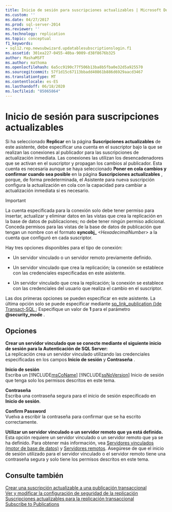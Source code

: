 ```yaml
---
title: Inicio de sesión para suscripciones actualizables | Microsoft Docs
ms.custom: ''
ms.date: 04/27/2017
ms.prod: sql-server-2014
ms.reviewer: ''
ms.technology: replication
ms.topic: conceptual
f1_keywords:
- sql12.rep.newsubwizard.updatablesubscriptionslogin.f1
ms.assetid: 301ea227-0455-40ba-9009-d38f8676b325
author: MashaMSFT
ms.author: mathoma
ms.openlocfilehash: 6a5cc9190c77f506b13ba8b5fba0e32d5a925570
ms.sourcegitcommit: 57f1d15c67113bbadd40861b886d6929aacd3467
ms.translationtype: MT
ms.contentlocale: es-ES
ms.lasthandoff: 06/18/2020
ms.locfileid: "85065864"
---
```

# <a name="login-for-updatable-subscriptions"></a>Inicio de sesión para suscripciones actualizables
  Si ha seleccionado **Replicar** en la página **Suscripciones actualizables** de este asistente, debe especificar una cuenta en el suscriptor bajo la que se realizan las conexiones al publicador para las suscripciones de actualización inmediata. Las conexiones las utilizan los desencadenadores que se activan en el suscriptor y propagan los cambios al publicador. Esta cuenta es necesaria aunque se haya seleccionado **Poner en cola cambios y confirmar cuando sea posible** en la página **Suscripciones actualizables** , porque, de forma predeterminada, el Asistente para nueva suscripción configura la actualización en cola con la capacidad para cambiar a actualización inmediata si es necesario.  
  
> [!IMPORTANT]  
>  La cuenta especificada para la conexión solo debe tener permiso para insertar, actualizar y eliminar datos en las vistas que crea la replicación en la base de datos de publicaciones; no debe tener ningún permiso adicional. Conceda permisos para las vistas de la base de datos de publicación que tengan un nombre con el formato **syncobj_** _\<HexadecimalNumber>_ a la cuenta que configuró en cada suscriptor.  
  
 Hay tres opciones disponibles para el tipo de conexión:  
  
-   Un servidor vinculado o un servidor remoto previamente definido.  
  
-   Un servidor vinculado que crea la replicación; la conexión se establece con las credenciales especificadas en este asistente.  
  
-   Un servidor vinculado que crea la replicación; la conexión se establece con las credenciales del usuario que realiza el cambio en el suscriptor.  
  
 Las dos primeras opciones se pueden especificar en este asistente. La última opción solo se puede especificar mediante [sp_link_publication &#40;&#41;de Transact-SQL ](/sql/relational-databases/system-stored-procedures/sp-link-publication-transact-sql); Especifique un valor de **1** para el parámetro **@security_mode** .  
  
## <a name="options"></a>Opciones  
 **Crear un servidor vinculado que se conecte mediante el siguiente inicio de sesión para la Autenticación de SQL Server:**  
 La replicación crea un servidor vinculado utilizando las credenciales especificadas en los campos **Inicio de sesión** y **Contraseña** .  
  
 **Inicio de sesión**  
 Escriba un [!INCLUDE[msCoName](../../includes/msconame-md.md)] [!INCLUDE[ssNoVersion](../../includes/ssnoversion-md.md)] Inicio de sesión que tenga solo los permisos descritos en este tema.  
  
 **Contraseña**  
 Escriba una contraseña segura para el inicio de sesión especificado en **Inicio de sesión**.  
  
 **Confirm Password**  
 Vuelva a escribir la contraseña para confirmar que se ha escrito correctamente.  
  
 **Utilizar un servidor vinculado o un servidor remoto que ya está definido.**  
 Esta opción requiere un servidor vinculado o un servidor remoto que ya se ha definido. Para obtener más información, vea [Servidores vinculados &#40;motor de base de datos&#41;](../linked-servers/linked-servers-database-engine.md) y [Servidores remotos](../../database-engine/configure-windows/remote-servers.md). Asegúrese de que el inicio de sesión utilizado para el servidor vinculado o el servidor remoto tiene una contraseña segura y solo tiene los permisos descritos en este tema.  
  
## <a name="see-also"></a>Consulte también  
 [Crear una suscripción actualizable a una publicación transaccional](publish/create-an-updatable-subscription-to-a-transactional-publication.md)   
 [Ver y modificar la configuración de seguridad de la replicación](security/view-and-modify-replication-security-settings.md)   
 [Suscripciones actualizables para la replicación transaccional](transactional/updatable-subscriptions-for-transactional-replication.md)   
 [Subscribe to Publications](subscribe-to-publications.md)  
  
  
